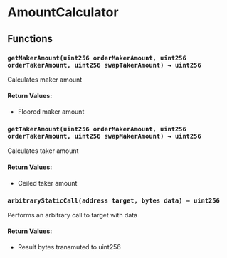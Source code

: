 # AmountCalculator





## Functions

### `getMakerAmount(uint256 orderMakerAmount, uint256 orderTakerAmount, uint256 swapTakerAmount) → uint256`
Calculates maker amount


#### Return Values:
- Floored maker amount

### `getTakerAmount(uint256 orderMakerAmount, uint256 orderTakerAmount, uint256 swapMakerAmount) → uint256`
Calculates taker amount


#### Return Values:
- Ceiled taker amount

### `arbitraryStaticCall(address target, bytes data) → uint256`
Performs an arbitrary call to target with data


#### Return Values:
- Result bytes transmuted to uint256




